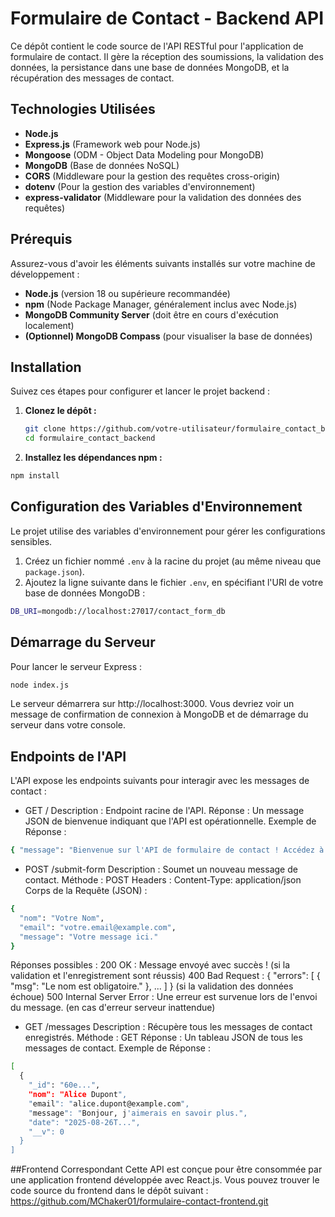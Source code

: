 # Formulaire de Contact - Backend API

Ce dépôt contient le code source de l'API RESTful pour l'application de formulaire de contact. Il gère la réception des soumissions, la validation des données, la persistance dans une base de données MongoDB, et la récupération des messages de contact.

## Technologies Utilisées

*   **Node.js**
*   **Express.js** (Framework web pour Node.js)
*   **Mongoose** (ODM - Object Data Modeling pour MongoDB)
*   **MongoDB** (Base de données NoSQL)
*   **CORS** (Middleware pour la gestion des requêtes cross-origin)
*   **dotenv** (Pour la gestion des variables d'environnement)
*   **express-validator** (Middleware pour la validation des données des requêtes)

## Prérequis

Assurez-vous d'avoir les éléments suivants installés sur votre machine de développement :

*   **Node.js** (version 18 ou supérieure recommandée)
*   **npm** (Node Package Manager, généralement inclus avec Node.js)
*   **MongoDB Community Server** (doit être en cours d'exécution localement)
*   **(Optionnel) MongoDB Compass** (pour visualiser la base de données)

## Installation

Suivez ces étapes pour configurer et lancer le projet backend :

1.  **Clonez le dépôt :**
    ```bash
    git clone https://github.com/votre-utilisateur/formulaire_contact_backend.git
    cd formulaire_contact_backend
    ```

2.  **Installez les dépendances npm :**
   ```bash
   npm install
   ```

## Configuration des Variables d'Environnement

Le projet utilise des variables d'environnement pour gérer les configurations sensibles.

1.  Créez un fichier nommé `.env` à la racine du projet (au même niveau que `package.json`).
2.  Ajoutez la ligne suivante dans le fichier `.env`, en spécifiant l'URI de votre base de données MongoDB :

```bash
DB_URI=mongodb://localhost:27017/contact_form_db
```

## Démarrage du Serveur

Pour lancer le serveur Express :

```bash
node index.js
```

Le serveur démarrera sur http://localhost:3000. Vous devriez voir un message de confirmation de connexion à MongoDB et de démarrage du serveur dans votre console.

## Endpoints de l'API

L'API expose les endpoints suivants pour interagir avec les messages de contact :

* GET /
Description : Endpoint racine de l'API.
Réponse : Un message JSON de bienvenue indiquant que l'API est opérationnelle.
Exemple de Réponse :

```bash
{ "message": "Bienvenue sur l'API de formulaire de contact ! Accédez à /messages pour les messages ou /submit-form pour soumettre." }
```

* POST /submit-form
Description : Soumet un nouveau message de contact.
Méthode : POST
Headers : Content-Type: application/json
Corps de la Requête (JSON) :

```bash
{
  "nom": "Votre Nom",
  "email": "votre.email@example.com",
  "message": "Votre message ici."
}
```

Réponses possibles :
200 OK : Message envoyé avec succès ! (si la validation et l'enregistrement sont réussis)
400 Bad Request : { "errors": [ { "msg": "Le nom est obligatoire." }, ... ] } (si la validation des données échoue)
500 Internal Server Error : Une erreur est survenue lors de l'envoi du message. (en cas d'erreur serveur inattendue)

* GET /messages
Description : Récupère tous les messages de contact enregistrés.
Méthode : GET
Réponse : Un tableau JSON de tous les messages de contact.
Exemple de Réponse :

```bash
[
  {
    "_id": "60e...",
    "nom": "Alice Dupont",
    "email": "alice.dupont@example.com",
    "message": "Bonjour, j'aimerais en savoir plus.",
    "date": "2025-08-26T...",
    "__v": 0
  }
]
```

##Frontend Correspondant
Cette API est conçue pour être consommée par une application frontend développée avec React.js. Vous pouvez trouver le code source du frontend dans le dépôt suivant :
https://github.com/MChaker01/formulaire-contact-frontend.git
